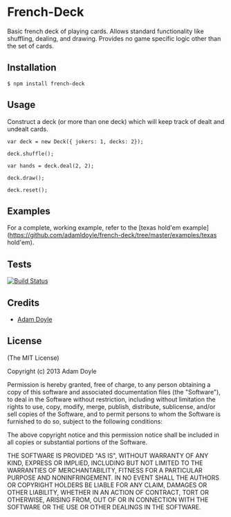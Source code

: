 # French-Deck

Basic french deck of playing cards. Allows standard functionality like shuffling, dealing, and drawing. Provides no
game specific logic other than the set of cards.

## Installation

    $ npm install french-deck

## Usage

Construct a deck (or more than one deck) which will keep track of dealt and undealt cards.

    var deck = new Deck({ jokers: 1, decks: 2});

    deck.shuffle();

    var hands = deck.deal(2, 2);

    deck.draw();

    deck.reset();

## Examples

For a complete, working example, refer to the [texas hold'em example](https://github.com/adamldoyle/french-deck/tree/master/examples/texas hold'em).

## Tests

[![Build Status](https://secure.travis-ci.org/adamldoyle/french-deck.png)](http://travis-ci.org/adamldoyle/french-deck)

## Credits

  - [Adam Doyle](http://github.com/adamldoyle)

## License

(The MIT License)

Copyright (c) 2013 Adam Doyle

Permission is hereby granted, free of charge, to any person obtaining a copy of
this software and associated documentation files (the "Software"), to deal in
the Software without restriction, including without limitation the rights to
use, copy, modify, merge, publish, distribute, sublicense, and/or sell copies of
the Software, and to permit persons to whom the Software is furnished to do so,
subject to the following conditions:

The above copyright notice and this permission notice shall be included in all
copies or substantial portions of the Software.

THE SOFTWARE IS PROVIDED "AS IS", WITHOUT WARRANTY OF ANY KIND, EXPRESS OR
IMPLIED, INCLUDING BUT NOT LIMITED TO THE WARRANTIES OF MERCHANTABILITY, FITNESS
FOR A PARTICULAR PURPOSE AND NONINFRINGEMENT. IN NO EVENT SHALL THE AUTHORS OR
COPYRIGHT HOLDERS BE LIABLE FOR ANY CLAIM, DAMAGES OR OTHER LIABILITY, WHETHER
IN AN ACTION OF CONTRACT, TORT OR OTHERWISE, ARISING FROM, OUT OF OR IN
CONNECTION WITH THE SOFTWARE OR THE USE OR OTHER DEALINGS IN THE SOFTWARE.
